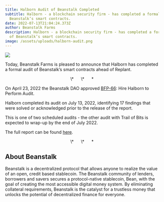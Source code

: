 ```yaml
---
title: Halborn Audit of Beanstalk Completed
subtitle: Halborn - a blockchain security firm - has completed a formal audit of
  Beanstalk’s smart contracts.
date: 2022-07-13T21:04:24.373Z
author: Beanstalk Farms
description: Halborn - a blockchain security firm - has completed a formal audit
  of Beanstalk’s smart contracts.
image: /assets/uploads/halborn-audit.png
---
```

![](/assets/uploads/halborn-audit.png)

Today, Beanstalk Farms is pleased to announce that Halborn has completed a formal audit of Beanstalk’s smart contracts ahead of Replant.

<p style="text-align: center;"> \*      \*      * </p>

On April 23, 2022 the Beanstalk DAO approved [BFP-66](https://snapshot.org/#/beanstalkfarms.eth/proposal/0x54fad9c756daa38bb4bafadbee2cea6cb98f380fe2d6a62fdf723d0b15430d42): Hire Halborn to Perform Audit.

Halborn completed its audit on July 13, 2022, identifying 17 findings that were solved or acknowledged prior to the release of the report. 

This is one of two scheduled audits - the other audit with Trail of Bits is expected to wrap-up by the end of July 2022. 

The full report can be found [here](https://bafybeibmrv75no4acaotc7cz2gh2dtzsr7ra7dbk27qnbvdqacjgz6zex4.ipfs.nftstorage.link/).

<p style="text-align: center;"> \*      \*      * </p>

## About Beanstalk

Beanstalk is a decentralized protocol that allows anyone to realize the value of an open, credit based stablecoin. The Beanstalk community of lenders, borrowers and savers secures a protocol-native stablecoin, Bean, with the goal of creating the most accessible digital money system. By eliminating collateral requirements, Beanstalk is the catalyst for a trustless money that unlocks the potential of decentralized finance for everyone.